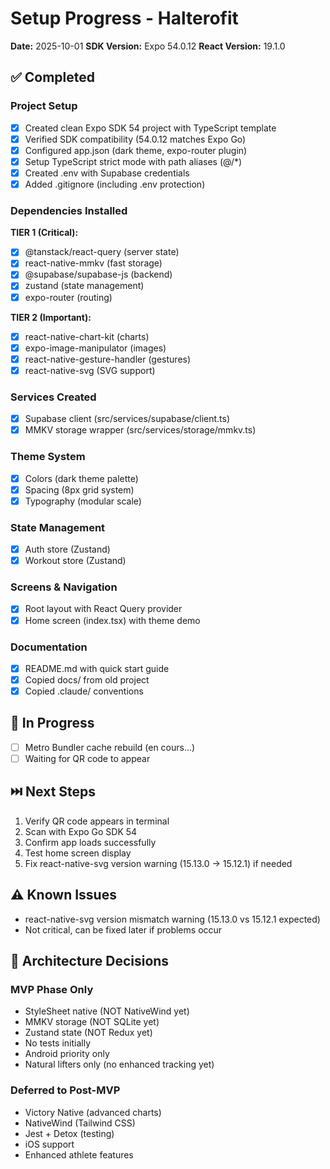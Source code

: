 # Setup Progress - Halterofit

**Date:** 2025-10-01
**SDK Version:** Expo 54.0.12
**React Version:** 19.1.0

## ✅ Completed

### Project Setup
- [x] Created clean Expo SDK 54 project with TypeScript template
- [x] Verified SDK compatibility (54.0.12 matches Expo Go)
- [x] Configured app.json (dark theme, expo-router plugin)
- [x] Setup TypeScript strict mode with path aliases (@/*)
- [x] Created .env with Supabase credentials
- [x] Added .gitignore (including .env protection)

### Dependencies Installed
**TIER 1 (Critical):**
- [x] @tanstack/react-query (server state)
- [x] react-native-mmkv (fast storage)
- [x] @supabase/supabase-js (backend)
- [x] zustand (state management)
- [x] expo-router (routing)

**TIER 2 (Important):**
- [x] react-native-chart-kit (charts)
- [x] expo-image-manipulator (images)
- [x] react-native-gesture-handler (gestures)
- [x] react-native-svg (SVG support)

### Services Created
- [x] Supabase client (src/services/supabase/client.ts)
- [x] MMKV storage wrapper (src/services/storage/mmkv.ts)

### Theme System
- [x] Colors (dark theme palette)
- [x] Spacing (8px grid system)
- [x] Typography (modular scale)

### State Management
- [x] Auth store (Zustand)
- [x] Workout store (Zustand)

### Screens & Navigation
- [x] Root layout with React Query provider
- [x] Home screen (index.tsx) with theme demo

### Documentation
- [x] README.md with quick start guide
- [x] Copied docs/ from old project
- [x] Copied .claude/ conventions

## 🔄 In Progress
- [ ] Metro Bundler cache rebuild (en cours...)
- [ ] Waiting for QR code to appear

## ⏭️ Next Steps
1. Verify QR code appears in terminal
2. Scan with Expo Go SDK 54
3. Confirm app loads successfully
4. Test home screen display
5. Fix react-native-svg version warning (15.13.0 → 15.12.1) if needed

## ⚠️ Known Issues
- react-native-svg version mismatch warning (15.13.0 vs 15.12.1 expected)
- Not critical, can be fixed later if problems occur

## 📝 Architecture Decisions

### MVP Phase Only
- StyleSheet native (NOT NativeWind yet)
- MMKV storage (NOT SQLite yet)
- Zustand state (NOT Redux yet)
- No tests initially
- Android priority only
- Natural lifters only (no enhanced tracking yet)

### Deferred to Post-MVP
- Victory Native (advanced charts)
- NativeWind (Tailwind CSS)
- Jest + Detox (testing)
- iOS support
- Enhanced athlete features

